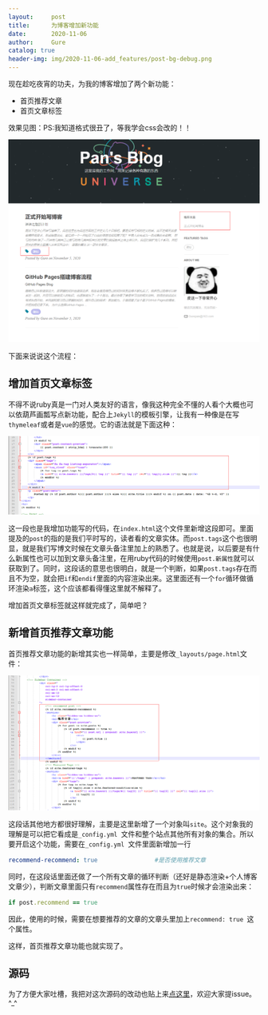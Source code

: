 ```yaml
---
layout:     post
title:      为博客增加新功能
date:       2020-11-06
author:     Gure
catalog: true
header-img: img/2020-11-06-add_features/post-bg-debug.png
---
```


现在趁吃夜宵的功夫，为我的博客增加了两个新功能：

- 首页推荐文章
- 首页文章标签

效果见图：PS:我知道格式很丑了，等我学会css会改的！！

![功能](https://github.com/Gurepan/Gurepan.github.io/blob/master/img/2020-11-06-add_features/%E5%8A%9F%E8%83%BD.png?raw=true)

下面来说说这个流程：

## 增加首页文章标签

不得不说ruby真是一门对人类友好的语言，像我这种完全不懂的人看个大概也可以依葫芦画瓢写点新功能，配合上`Jekyll`的模板引擎，让我有一种像是在写`thymeleaf`或者是`vue`的感觉。它的语法就是下面这种：

![标签](https://github.com/Gurepan/Gurepan.github.io/blob/master/img/2020-11-06-add_features/%E6%A0%87%E7%AD%BE.png?raw=true)

这一段也是我增加功能写的代码，在`index.html`这个文件里新增这段即可。里面提及的`post`的指的是我们平时写的，读者看的文章实体。而`post.tags`这个也很明显，就是我们写博文时候在文章头备注里加上的熟悉了。也就是说，以后要是有什么新属性也可以加到文章头备注里，在用ruby代码的时候使用`post.新属性`就可以获取到了。同时，这段话的意思也很明白，就是一个判断，如果`post.tags`存在而且不为空，就会把`if`和`endif`里面的内容渲染出来。这里面还有一个`for`循环做循环渲染`a`标签，这个应该都看得懂这里就不解释了。



增加首页文章标签就这样就完成了，简单吧？



## 新增首页推荐文章功能

首页推荐文章功能的新增其实也一样简单，主要是修改`_layouts/page.html`文件：

![推荐](https://github.com/Gurepan/Gurepan.github.io/blob/master/img/2020-11-06-add_features/%E6%8E%A8%E8%8D%90.png?raw=true)

这段话其他地方都很好理解，主要是这里新增了一个对象叫`site`。这个对象我的理解是可以把它看成是`_config.yml `文件和整个站点其他所有对象的集合。所以要开启这个功能，需要在`_config.yml `文件里面新增加一行

```yaml
recommend-recommend: true                #是否使用推荐文章
```

同时，在这段话里面还做了一个所有文章的循环判断（还好是静态渲染+个人博客文章少），判断文章里面只有`recommend`属性存在而且为`true`时候才会渲染出来：

```ruby
if post.recommend == true
```

因此，使用的时候，需要在想要推荐的文章的文章头里加上`recommend: true `这个属性。

这样，首页推荐文章功能也就实现了。

## 源码

为了方便大家吐槽，我把对这次源码的改动也贴上来[点这里](https://github.com/Gurepan/Gurepan.github.io/commit/c91269f9f37e3c88a5e20c3c196a5af1095b667f)，欢迎大家提issue。 ^_^

